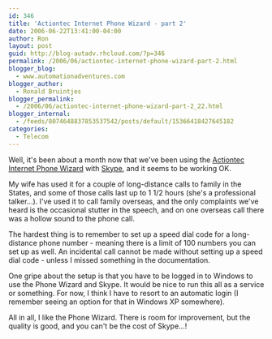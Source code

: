 ```yaml
---
id: 346
title: 'Actiontec Internet Phone Wizard - part 2'
date: 2006-06-22T13:41:00-04:00
author: Ron
layout: post
guid: http://blog-autadv.rhcloud.com/?p=346
permalink: /2006/06/actiontec-internet-phone-wizard-part-2.html
blogger_blog:
  - www.automationadventures.com
blogger_author:
  - Ronald Bruintjes
blogger_permalink:
  - /2006/06/actiontec-internet-phone-wizard-part-2_22.html
blogger_internal:
  - /feeds/8074648837853537542/posts/default/15366418427645182
categories:
  - Telecom
---
```

Well, it's been about a month now that we've been using the [Actiontec Internet Phone Wizard](http://us.accessories.skype.com/direct/skypeusa/itemdetl.jsp?prod=3071) with [Skype](http://www.skype.com/), and it seems to be working OK.

My wife has used it for a couple of long-distance calls to family in the States, and some of those calls last up to 1 1/2 hours (she's a professional talker...). I've used it to call family overseas, and the only complaints we've heard is the occasional stutter in the speech, and on one overseas call there was a hollow sound to the phone call.

The hardest thing is to remember to set up a speed dial code for a long-distance phone number - meaning there is a limit of 100 numbers you can set up as well. An incidental call cannot be made without setting up a speed dial code - unless I missed something in the documentation.

One gripe about the setup is that you have to be logged in to Windows to use the Phone Wizard and Skype. It would be nice to run this all as a service or something. For now, I think I have to resort to an automatic login (I remember seeing an option for that in Windows XP somewhere).

All in all, I like the Phone Wizard. There is room for improvement, but the quality is good, and you can't be the cost of Skype...!